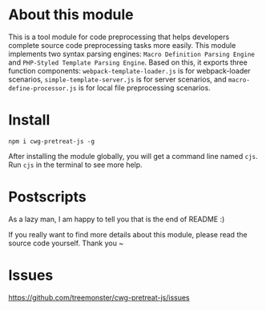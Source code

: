 # About this module

This is a tool module for code preprocessing that helps developers complete source code preprocessing tasks more easily. This module implements two syntax parsing engines: `Macro Definition Parsing Engine` and `PHP-Styled Template Parsing Engine`. Based on this, it exports three function components: `webpack-template-loader.js` is for webpack-loader scenarios, `simple-template-server.js` is for server scenarios, and `macro-define-processor.js` is for local file preprocessing scenarios.

# Install

```
npm i cwg-pretreat-js -g
```

After installing the module globally, you will get a command line named `cjs`. Run `cjs` in the terminal to see more help.

# Postscripts

As a lazy man, I am happy to tell you that is the end of README :)

If you really want to find more details about this module, please read the source code yourself. Thank you ~

# Issues

https://github.com/treemonster/cwg-pretreat-js/issues
